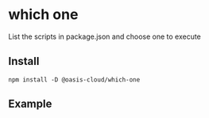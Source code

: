 # which one
List the scripts in package.json and choose one to execute

## Install

```shell
npm install -D @oasis-cloud/which-one
```

## Example

